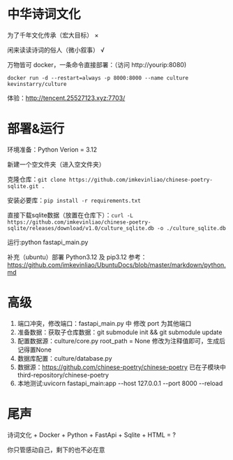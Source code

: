 # 中华诗词文化
为了千年文化传承（宏大目标） ×

闲来读读诗词的俗人（微小叙事） √

万物皆可 docker，一条命令直接部署：（访问 http://yourip:8080)

```
docker run -d --restart=always -p 8000:8000 --name culture kevinstarry/culture 
```

体验：http://tencent.25527123.xyz:7703/

# 部署&运行
环境准备：Python Verion = 3.12

新建一个空文件夹（进入空文件夹）

克隆仓库：`git clone https://github.com/imkevinliao/chinese-poetry-sqlite.git .`

安装必要库：`pip install -r requirements.txt`

直接下载sqlite数据（放置在仓库下）：`curl -L https://github.com/imkevinliao/chinese-poetry-sqlite/releases/download/v1.0/culture_sqlite.db -o ./culture_sqlite.db`

运行:python fastapi_main.py

补充（ubuntu）部署 Python3.12 及 pip3.12 参考：https://github.com/imkevinliao/UbuntuDocs/blob/master/markdown/python.md
# 高级
1. 端口冲突，修改端口：fastapi_main.py 中 修改 port 为其他端口
2. 准备数据：获取子仓库数据：git submodule init && git submodule update
3. 配置数据源：culture/core.py  root_path = None 修改为注释值即可，生成后记得置None
4. 数据库配置：culture/database.py
5. 数据源：https://github.com/chinese-poetry/chinese-poetry  已在子模块中 third-repository/chinese-poetry
6. 本地测试:uvicorn fastapi_main:app --host 127.0.0.1 --port 8000 --reload

# 尾声
诗词文化 + Docker + Python + FastApi + Sqlite + HTML = ?

你只管感动自己，剩下的也不必在意
